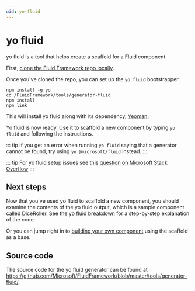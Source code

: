 ```yaml
---
uid: yo-fluid
---
```


# yo fluid

yo fluid is a tool that helps create a scaffold for a Fluid component.

First, [clone the Fluid Framework repo locally](./README.md#clone-the-fluid-repo).

Once you've cloned the repo, you can set up the `yo fluid` bootstrapper:

```
npm install -g yo
cd /FluidFramework/tools/generator-fluid
npm install
npm link
```

This will install yo fluid along with its dependency, [Yeoman](https://yeoman.io/).

Yo fluid is now ready. Use it to scaffold a new component by typing `yo fluid` and following the instructions.

::: tip
If you get an error when running `yo fluid` saying that a generator cannot be found, try using `yo @microsoft/fluid` instead.
:::

::: tip
For yo fluid setup issues see [this question on Microsoft Stack
Overflow](https://stackoverflow.microsoft.com/questions/137930/npm-install-fails-with-auth-issues/137931#137931)
:::


## Next steps

Now that you've used yo fluid to scaffold a new component, you should examine the contents of the yo fluid output, which
is a sample component called DiceRoller. See the [yo fluid breakdown](../examples/yo-fluid-breakdown.md) for a
step-by-step explanation of the code.

Or you can jump right in to [building your own component](./build-a-component.md) using the scaffold as a base.

## Source code

The source code for the yo fluid generator can be found at
<https://github.com/Microsoft/FluidFramework/blob/master/tools/generator-fluid/>.
